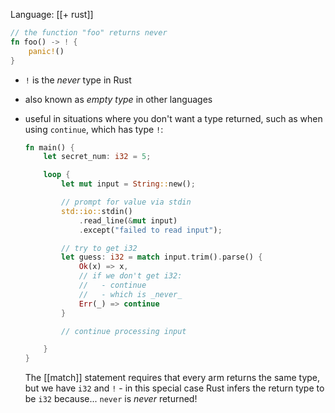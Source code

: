 Language: [[+ rust]]

```rust
// the function "foo" returns never
fn foo() -> ! {
	panic!()
}
```

- `!` is the _never_ type in Rust
- also known as _empty type_ in other languages
- useful in situations where you don't want a type returned, such as when using `continue`, which has type `!`:
	```rust
	fn main() {
		let secret_num: i32 = 5;
	
		loop {
			let mut input = String::new();
	
			// prompt for value via stdin
			std::io::stdin()
				.read_line(&mut input)
				.except("failed to read input");
	
			// try to get i32
			let guess: i32 = match input.trim().parse() {
				Ok(x) => x,
				// if we don't get i32:
				//   - continue 
				//   - which is _never_
				Err(_) => continue
			}
	
			// continue processing input 
	
		}
	}
	```

	The [[match]] statement requires that every arm returns the same type, but we have `i32` and `!` - in this special case Rust infers the return type to be `i32` because... `never` is _never_ returned!